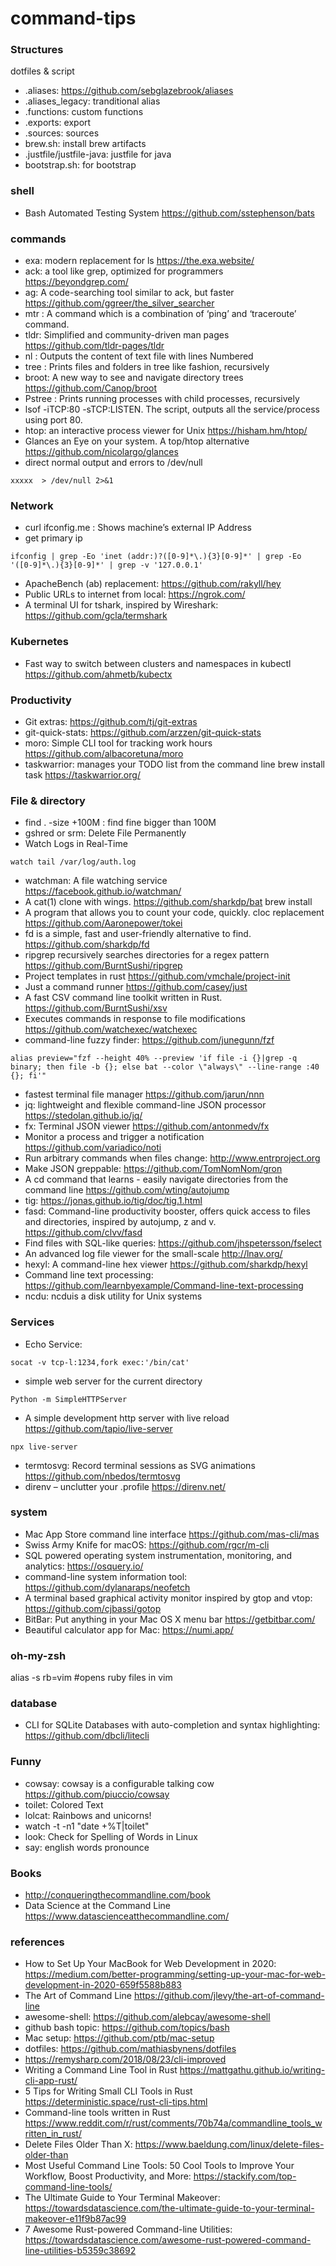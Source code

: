 # command-tips


### Structures 
dotfiles & script

* .aliases: https://github.com/sebglazebrook/aliases 
* .aliases_legacy: tranditional alias
* .functions: custom functions
* .exports: export
* .sources: sources
* brew.sh: install brew artifacts
* .justfile/justfile-java:  justfile for java
* bootstrap.sh: for bootstrap

### shell

* Bash Automated Testing System https://github.com/sstephenson/bats

### commands

* exa: modern replacement for ls https://the.exa.website/
* ack: a tool like grep, optimized for programmers https://beyondgrep.com/
* ag: A code-searching tool similar to ack, but faster https://github.com/ggreer/the_silver_searcher
* mtr : A command which is a combination of ‘ping’ and ‘traceroute’ command.
* tldr: Simplified and community-driven man pages https://github.com/tldr-pages/tldr
* nl : Outputs the content of text file with lines Numbered
* tree : Prints files and folders in tree like fashion, recursively
* broot: A new way to see and navigate directory trees https://github.com/Canop/broot
* Pstree : Prints running processes with child processes, recursively
* lsof -iTCP:80 -sTCP:LISTEN. The script, outputs all the service/process using port 80.
* htop:  an interactive process viewer for Unix https://hisham.hm/htop/
* Glances an Eye on your system. A top/htop alternative https://github.com/nicolargo/glances
* direct normal output and errors to /dev/null
```
xxxxx  > /dev/null 2>&1
```
### Network

* curl ifconfig.me : Shows machine’s external IP Address
* get primary ip
```
ifconfig | grep -Eo 'inet (addr:)?([0-9]*\.){3}[0-9]*' | grep -Eo '([0-9]*\.){3}[0-9]*' | grep -v '127.0.0.1'
```
* ApacheBench (ab) replacement: https://github.com/rakyll/hey
* Public URLs to internet from local: https://ngrok.com/
* A terminal UI for tshark, inspired by Wireshark: https://github.com/gcla/termshark

### Kubernetes

* Fast way to switch between clusters and namespaces in kubectl https://github.com/ahmetb/kubectx 

### Productivity

* Git extras: https://github.com/tj/git-extras
* git-quick-stats:  https://github.com/arzzen/git-quick-stats
* moro: Simple CLI tool for tracking work hours https://github.com/albacoretuna/moro
* taskwarrior: manages your TODO list from the command line brew install task  https://taskwarrior.org/

### File & directory

* find . -size +100M : find fine bigger than 100M
* gshred or srm: Delete File Permanently 
* Watch Logs in Real-Time
```
watch tail /var/log/auth.log
```
* watchman: A file watching service https://facebook.github.io/watchman/
* A cat(1) clone with wings.  https://github.com/sharkdp/bat brew install 
* A program that allows you to count your code, quickly. cloc replacement https://github.com/Aaronepower/tokei 
* fd is a simple, fast and user-friendly alternative to find.  https://github.com/sharkdp/fd 
* ripgrep recursively searches directories for a regex pattern  https://github.com/BurntSushi/ripgrep 
* Project templates in rust https://github.com/vmchale/project-init
* Just a command runner  https://github.com/casey/just
* A fast CSV command line toolkit written in Rust. https://github.com/BurntSushi/xsv
* Executes commands in response to file modifications https://github.com/watchexec/watchexec
* command-line fuzzy finder:  https://github.com/junegunn/fzf  
```
alias preview="fzf --height 40% --preview 'if file -i {}|grep -q binary; then file -b {}; else bat --color \"always\" --line-range :40 {}; fi'"
```
* fastest terminal file manager  https://github.com/jarun/nnn
* jq: lightweight and flexible command-line JSON processor https://stedolan.github.io/jq/
* fx: Terminal JSON viewer https://github.com/antonmedv/fx
* Monitor a process and trigger a notification https://github.com/variadico/noti
* Run arbitrary commands when files change: http://www.entrproject.org
* Make JSON greppable: https://github.com/TomNomNom/gron 
* A cd command that learns - easily navigate directories from the command line  https://github.com/wting/autojump
* tig: https://jonas.github.io/tig/doc/tig.1.html
* fasd: Command-line productivity booster, offers quick access to files and directories, inspired by autojump, z and v. https://github.com/clvv/fasd
* Find files with SQL-like queries: https://github.com/jhspetersson/fselect
* An advanced log file viewer for the small-scale http://lnav.org/
* hexyl: A command-line hex viewer https://github.com/sharkdp/hexyl
* Command line text processing: https://github.com/learnbyexample/Command-line-text-processing
* ncdu: ncduis a disk utility for Unix systems

### Services 

* Echo Service: 
```
socat -v tcp-l:1234,fork exec:'/bin/cat'
```
* simple web server for the current directory
```
Python -m SimpleHTTPServer
```
* A simple development http server with live reload https://github.com/tapio/live-server
```
npx live-server
```
* termtosvg: Record terminal sessions as SVG animations  https://github.com/nbedos/termtosvg
* direnv – unclutter your .profile  https://direnv.net/

### system

* Mac App Store command line interface https://github.com/mas-cli/mas
* Swiss Army Knife for macOS: https://github.com/rgcr/m-cli
* SQL powered operating system instrumentation, monitoring, and analytics: https://osquery.io/
* command-line system information tool: https://github.com/dylanaraps/neofetch
* A terminal based graphical activity monitor inspired by gtop and vtop: https://github.com/cjbassi/gotop 
* BitBar: Put anything in your Mac OS X menu bar https://getbitbar.com/
* Beautiful calculator app for Mac: https://numi.app/ 

### oh-my-zsh

alias -s rb=vim #opens ruby files in vim

### database

* CLI for SQLite Databases with auto-completion and syntax highlighting: https://github.com/dbcli/litecli 

### Funny

* cowsay: cowsay is a configurable talking cow https://github.com/piuccio/cowsay
* toilet: Colored Text
* lolcat: Rainbows and unicorns!
* watch -t -n1 "date +%T|toilet"
* look: Check for Spelling of Words in Linux 
* say: english words pronounce

### Books

* http://conqueringthecommandline.com/book
* Data Science at the Command Line https://www.datascienceatthecommandline.com/


### references

* How to Set Up Your MacBook for Web Development in 2020: https://medium.com/better-programming/setting-up-your-mac-for-web-development-in-2020-659f5588b883
* The Art of Command Line https://github.com/jlevy/the-art-of-command-line
* awesome-shell: https://github.com/alebcay/awesome-shell
* github bash topic: https://github.com/topics/bash
* Mac setup: https://github.com/ptb/mac-setup
* dotfiles: https://github.com/mathiasbynens/dotfiles
* https://remysharp.com/2018/08/23/cli-improved
* Writing a Command Line Tool in Rust https://mattgathu.github.io/writing-cli-app-rust/
* 5 Tips for Writing Small CLI Tools in Rust https://deterministic.space/rust-cli-tips.html
* Command-line tools written in Rust https://www.reddit.com/r/rust/comments/70b74a/commandline_tools_written_in_rust/
* Delete Files Older Than X: https://www.baeldung.com/linux/delete-files-older-than
* Most Useful Command Line Tools: 50 Cool Tools to Improve Your Workflow, Boost Productivity, and More: https://stackify.com/top-command-line-tools/
* The Ultimate Guide to Your Terminal Makeover: https://towardsdatascience.com/the-ultimate-guide-to-your-terminal-makeover-e11f9b87ac99
* 7 Awesome Rust-powered Command-line Utilities: https://towardsdatascience.com/awesome-rust-powered-command-line-utilities-b5359c38692

